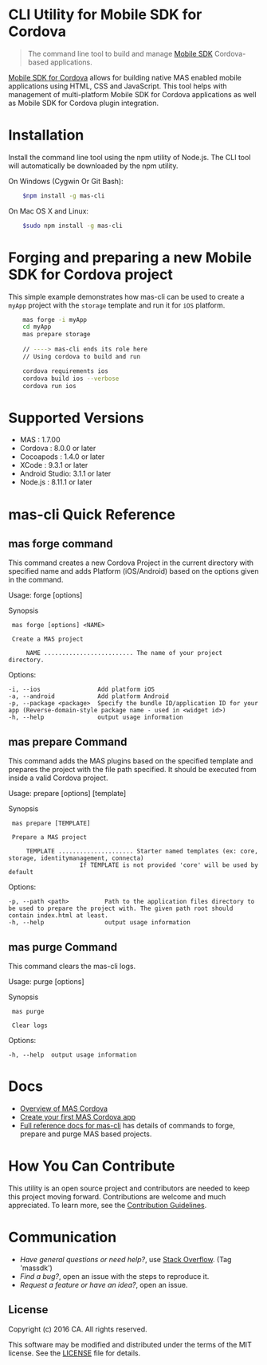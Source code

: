 # CLI Utility for Mobile SDK for Cordova

> The command line tool to build and manage [Mobile SDK](https://www.ca.com/us/developers/mas.html) Cordova-based applications.

[Mobile SDK for Cordova](http://mas.ca.com/docs/cordova/1.7.00/guides/) allows for building native MAS enabled mobile applications using HTML, CSS and JavaScript. 
This tool helps with management of multi-platform Mobile SDK for Cordova applications as well as Mobile SDK for Cordova plugin integration.

# Installation
Install the command line tool using the npm utility of Node.js. The CLI tool will automatically be downloaded by the npm utility.

On Windows (Cygwin Or Git Bash):    
```bash    
    $npm install -g mas-cli
```    
    
On Mac OS X and Linux:
```bash    
    $sudo npm install -g mas-cli
```

# Forging and preparing a new Mobile SDK for Cordova project
This simple example demonstrates how mas-cli can be used to create a `myApp` project with the `storage` template and run it for `iOS` platform.

```bash
    mas forge -i myApp
    cd myApp
    mas prepare storage   
    
    // ----> mas-cli ends its role here
    // Using cordova to build and run

    cordova requirements ios    
    cordova build ios --verbose
    cordova run ios
```


# Supported Versions

- MAS       : 1.7.00
- Cordova   : 8.0.0 or later
- Cocoapods : 1.4.0 or later
- XCode	    : 9.3.1 or later
- Android Studio: 3.1.1 or later
- Node.js   : 8.11.1 or later


# mas-cli Quick Reference

## mas forge command

This command creates a new Cordova Project in the current directory with specified name and adds Platform (iOS/Android) based on the options given in the command.

Usage: forge [options] <name>
 
 Synopsis 

	 mas forge [options] <NAME> 

	 Create a MAS project 

		 NAME ......................... The name of your project directory. 

  Options:

    -i, --ios                Add platform iOS
    -a, --android            Add platform Android
    -p, --package <package>  Specify the bundle ID/application ID for your app (Reverse-domain-style package name - used in <widget id>)
    -h, --help               output usage information


## mas prepare Command

This command adds the MAS plugins based on the specified template and prepares the project with the file path specified. It should be executed from inside a valid Cordova project.

Usage: prepare [options] [template]  

 Synopsis 

	 mas prepare [TEMPLATE] 

	 Prepare a MAS project 

		 TEMPLATE ..................... Starter named templates (ex: core, storage, identitymanagement, connecta)
						If TEMPLATE is not provided 'core' will be used by default

  Options:

    -p, --path <path>          Path to the application files directory to be used to prepare the project with. The given path root should contain index.html at least.
    -h, --help                 output usage information

## mas purge Command

This command clears the mas-cli logs.

Usage: purge [options]

 Synopsis 

	 mas purge

	 Clear logs 

  Options:

    -h, --help  output usage information

# Docs
- [Overview of MAS Cordova]
- [Create your first MAS Cordova app]
- [Full reference docs for mas-cli][Reference docs] has details of commands to forge, prepare and purge MAS based projects. 


# How You Can Contribute
This utility is an open source project and contributors are needed to keep this project moving forward.
Contributions are welcome and much appreciated. To learn more, see the [Contribution Guidelines][Contributing].


# Communication
- *Have general questions or need help?*, use [Stack Overflow][StackOverflow]. (Tag 'massdk')
- *Find a bug?*, open an issue with the steps to reproduce it.
- *Request a feature or have an idea?*, open an issue.

## License
Copyright (c) 2016 CA. All rights reserved.

This software may be modified and distributed under the terms of the MIT license. See the [LICENSE][LICENSE FILE] file for details.


[Overview of MAS Cordova]: http://mas.ca.com/docs/cordova/1.7.00/guides/#mas-plugin-overview
[Create your first MAS Cordova app]: http://mas.ca.com/docs/cordova/1.7.00/guides/#set-up-project-and-start-the-sdk
[Reference docs]: ./Reference.md
[StackOverflow]: http://stackoverflow.com/questions/tagged/massdk
[Contributing]: /CONTRIBUTING.md
[LICENSE FILE]: /LICENSE
